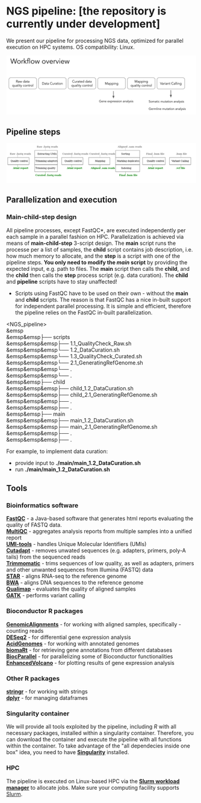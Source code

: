 # NGS pipeline: [the repository is currently under development]
We present our pipeline for processing NGS data, optimized for parallel execution on HPC systems. OS compatibility: Linux. 

![](https://github.com/madinajapakhova/NGS_pipeline/blob/main/workflow_overview.png)  

## Pipeline steps    
![](https://github.com/madinajapakhova/NGS_pipeline/blob/main/pipeline_processes.png)   

## Parallelization and execution   

### Main-child-step design    
All pipeline processes, except FastQC*, are executed independently per each sample in a parallel fashion on HPC. Parallelization is achieved via means of **main-child-step** 3-script design. The **main** script runs the processe per a list of samples, the **child** script contains job description, i.e. how much memory to allocate, and the **step** is a script with one of the pipeline steps. **You only need to modify the *main* script** by providing the expected input, e.g. path to files.  The **main** script then calls the **child**, and the **child** then calls the **step** process script (e.g. data curation). The **child** and **pipeline** scripts have to stay unaffected!   

* Scripts using FastQC have to be used on their own - without the **main** and **child** scripts. The reason is that FastQC has a nice in-built support for independent parallel processing. It is simple and efficient, therefore the pipeline relies on the FastQC in-built parallelization. 

<NGS_pipeline>         
&emsp<runfolder>            
&emsp&emsp├── scripts            
&emsp&emsp&emsp├── 1.1_QualityCheck_Raw.sh            
&emsp&emsp&emsp└── 1.2_DataCuration.sh              
&emsp&emsp&emsp└── 1.3_QualityCheck_Curated.sh               
&emsp&emsp&emsp└── 2.1_GeneratingRefGenome.sh               
&emsp&emsp&emsp└── .           
&emsp&emsp&emsp└── .          
&emsp&emsp├── child             
&emsp&emsp&emsp├── child_1.2_DataCuration.sh          
&emsp&emsp&emsp├── child_2.1_GeneratingRefGenome.sh           
&emsp&emsp&emsp├── .          
&emsp&emsp&emsp├── .          
&emsp&emsp├── main          
&emsp&emsp&emsp├── main_1.2_DataCuration.sh           
&emsp&emsp&emsp├── main_2.1_GeneratingRefGenome.sh        
&emsp&emsp&emsp├── .        
&emsp&emsp&emsp├── .         

For example, to implement data curation:           
  - provide input to **./main/main_1.2_DataCuration.sh**          
  - run **./main/main_1.2_DataCuration.sh**      
        
## Tools 
### Bioinformatics software    
[**FastQC**](https://www.bioinformatics.babraham.ac.uk/projects/fastqc/) - a Java-based software that generates html reports evaluating the quality of FASTQ data.        
[**MultiQC**](https://multiqc.info/) - aggregates analysis reports from multiple samples into a unified report       
[**UMI-tools**](https://umi-tools.readthedocs.io/en/latest/) - handles Unique Molecular Identifiers (UMIs)               
[**Cutadapt**](https://cutadapt.readthedocs.io/en/stable/) - removes unwated sequences (e.g. adapters, primers, poly-A tails) from the sequenced reads            
[**Trimmomatic**](http://www.usadellab.org/cms/uploads/supplementary/Trimmomatic/TrimmomaticManual_V0.32.pdf) - trims sequences of low quality, as well as adapters, primers and other unwanted sequences from Illumina (FASTQ) data             
[**STAR**](https://github.com/alexdobin/STAR) - aligns RNA-seq to the reference genome       
[**BWA**](https://bio-bwa.sourceforge.net/) - aligns DNA sequences to the reference genome      
[**Qualimap**](http://qualimap.conesalab.org/) - evaluates the quality of aligned samples        
[**GATK**](https://gatk.broadinstitute.org/hc/en-us) - performs variant calling     

### Bioconductor R packages   
[**GenomicAlignments**](https://bioconductor.org/packages/release/bioc/html/GenomicAlignments.html) - for working with aligned samples, specifically - counting reads     
[**DESeq2**](https://bioconductor.org/packages/release/bioc/html/DESeq2.html) - for differential gene expression analysis   
[**AcidGenomes**](https://github.com/acidgenomics/r-acidgenomes) - for working with annotated genomes        
[**biomaRt**](https://bioconductor.org/packages/release/bioc/html/biomaRt.html) - for retrieving gene annotations from different databases      
[**BiocParallel**](https://bioconductor.org/packages/release/bioc/html/BiocParallel.html) - for parallelizing some of Bioconductor functionalities           
[**EnhancedVolcano**](https://bioconductor.org/packages/release/bioc/html/EnhancedVolcano.html) - for plotting results of gene expression analysis           

### Other R packages      
[**stringr**](https://stringr.tidyverse.org/) - for working with strings     
[**dplyr**](https://cran.r-project.org/web/packages/dplyr/index.html) - for managing dataframes       

### Singularity container    
We will provide all tools exploited by the pipeline, including $R$ with all necessary packages, installed within a singularity container. Therefore, you can download the container and execute the pipeline with all functions within the container. To take advantage of the "all dependecies inside one box" idea, you need to have [**Singularity**](https://docs.sylabs.io/guides/3.5/user-guide/introduction.html) installed.  


### HPC   
The pipeline is executed on Linux-based HPC via the [**Slurm workload manager**](https://slurm.schedmd.com/sbatch.html) to allocate jobs. Make sure your computing facility supports [Slurm](https://slurm.schedmd.com/sbatch.html).             

